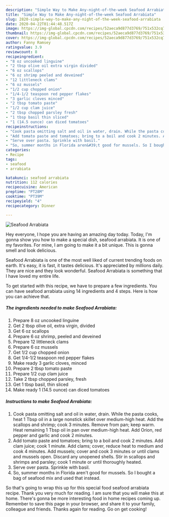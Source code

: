 ```yaml
---
description: "Simple Way to Make Any-night-of-the-week Seafood Arrabiata"
title: "Simple Way to Make Any-night-of-the-week Seafood Arrabiata"
slug: 2820-simple-way-to-make-any-night-of-the-week-seafood-arrabiata
date: 2020-04-22T01:44:48.517Z
image: https://img-global.cpcdn.com/recipes/52aeca9d877d3769/751x532cq70/seafood-arrabiata-recipe-main-photo.jpg
thumbnail: https://img-global.cpcdn.com/recipes/52aeca9d877d3769/751x532cq70/seafood-arrabiata-recipe-main-photo.jpg
cover: https://img-global.cpcdn.com/recipes/52aeca9d877d3769/751x532cq70/seafood-arrabiata-recipe-main-photo.jpg
author: Fanny Ramsey
ratingvalue: 3.9
reviewcount: 8
recipeingredient:
- "8 oz uncooked linguine"
- "2 tbsp olive oil extra virgin divided"
- "6 oz scallops"
- "6 oz shrimp peeled and deveined"
- "12 littleneck clams"
- "6 oz mussels"
- "1/2 cup chopped onion"
- "1/4-1/2 teaspoon red pepper flakes"
- "3 garlic cloves minced"
- "2 tbsp tomato paste"
- "1/2 cup clam juice"
- "2 tbsp chopped parsley fresh"
- "1 tbsp basil thin sliced"
- "1 (14.5 ounce) can diced tomatoes"
recipeinstructions:
- "Cook pasta omitting salt and oil in water, drain. While the pasta cooks, heat 1 Tbsp oil in a large nonstick skillet over medium-high heat. Add the scallops and shrimp; cook 3 minutes. Remove from pan; keep warm. Heat remaining 1 Tbsp oil in pan over medium-high heat. Add Orion, red pepper and garlic and cook 2 minutes."
- "Add tomato paste and tomatoes; bring to a boil and cook 2 minutes. Add clam juice; cook 1 minute. Add clams; cover, reduce heat to medium and cook 4 minutes. Add mussels; cover and cook 3 minutes or until clams and mussels open. Discard any unopened shells. Stir in scallops and shrimps and parsley; cook 1 minute or until thoroughly heated."
- "Serve over pasta. Sprinkle with basil."
- "So, summer months in Florida aren&#39;t good for mussels. So I bought a bag of seafood mix and used that instead."
categories:
- Recipe
tags:
- seafood
- arrabiata

katakunci: seafood arrabiata 
nutrition: 112 calories
recipecuisine: American
preptime: "PT28M"
cooktime: "PT39M"
recipeyield: "4"
recipecategory: Dinner

---
```



![Seafood Arrabiata](https://img-global.cpcdn.com/recipes/52aeca9d877d3769/751x532cq70/seafood-arrabiata-recipe-main-photo.jpg)

Hey everyone, I hope you are having an amazing day today. Today, I'm gonna show you how to make a special dish, seafood arrabiata. It is one of my favorites. For mine, I am going to make it a bit unique. This is gonna smell and look delicious.

Seafood Arrabiata is one of the most well liked of current trending foods on earth. It's easy, it is fast, it tastes delicious. It's appreciated by millions daily. They are nice and they look wonderful. Seafood Arrabiata is something that I have loved my entire life.




To get started with this recipe, we have to prepare a few ingredients. You can have seafood arrabiata using 14 ingredients and 4 steps. Here is how you can achieve that.

<!--inarticleads1-->

##### The ingredients needed to make Seafood Arrabiata:

1. Prepare 8 oz uncooked linguine
1. Get 2 tbsp olive oil, extra virgin, divided
1. Get 6 oz scallops
1. Prepare 6 oz shrimp, peeled and deveined
1. Prepare 12 littleneck clams
1. Prepare 6 oz mussels
1. Get 1/2 cup chopped onion
1. Get 1/4-1/2 teaspoon red pepper flakes
1. Make ready 3 garlic cloves, minced
1. Prepare 2 tbsp tomato paste
1. Prepare 1/2 cup clam juice
1. Take 2 tbsp chopped parsley, fresh
1. Get 1 tbsp basil, thin sliced
1. Make ready 1 (14.5 ounce) can diced tomatoes




<!--inarticleads2-->

##### Instructions to make Seafood Arrabiata:

1. Cook pasta omitting salt and oil in water, drain. While the pasta cooks, heat 1 Tbsp oil in a large nonstick skillet over medium-high heat. Add the scallops and shrimp; cook 3 minutes. Remove from pan; keep warm. Heat remaining 1 Tbsp oil in pan over medium-high heat. Add Orion, red pepper and garlic and cook 2 minutes.
1. Add tomato paste and tomatoes; bring to a boil and cook 2 minutes. Add clam juice; cook 1 minute. Add clams; cover, reduce heat to medium and cook 4 minutes. Add mussels; cover and cook 3 minutes or until clams and mussels open. Discard any unopened shells. Stir in scallops and shrimps and parsley; cook 1 minute or until thoroughly heated.
1. Serve over pasta. Sprinkle with basil.
1. So, summer months in Florida aren&#39;t good for mussels. So I bought a bag of seafood mix and used that instead.




So that's going to wrap this up for this special food seafood arrabiata recipe. Thank you very much for reading. I am sure that you will make this at home. There's gonna be more interesting food in home recipes coming up. Remember to save this page in your browser, and share it to your family, colleague and friends. Thanks again for reading. Go on get cooking!
